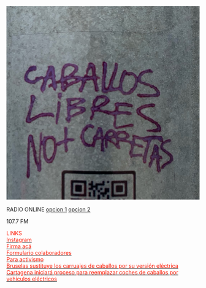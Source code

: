              
![](https://github.com/caballoslibres/radiocaballoslibres/blob/master/Logo%20Caballoslibres.jpg)
          
                                    
<p>
<p>RADIO ONLINE <a href="http://giss.tv:8001/guerrillaradio.ogg">opcion 1</a>  <a href="https://guerrillaradio.github.io/guerrillaradio/">opcion 2</a>
<p>107.7 FM  
<p>
<p>
<div><font color="#ff1700">LINKS</font></div><div></div><div><font color="#ff1700"> </font><font color="#ff2d00"> </font></div>
<a href="https://www.instagram.com/caballoslibresenpichilemu/"><div><font color="#ff1700">Instagram</font></div><div></div><div><font color="#ff1700"> </font><font color="#ff2d00"> </font></div></a>
<div><font color="#ff1700"></font></div><div></div><div><font color="#ff1700"> </font><font color="#ff2d00"> </font></div>
<a href="https://www.change.org/p/no-m%C3%A1s-cabritas-en-pichilemu?fbclid=PAZXh0bgNhZW0CMTEAAaZsyPXENhmk9-ZIhP4e-iuu945cDpHQS3T_kpi6qImBfT915TsEzpW92Lg_aem_tNX5FitQ-5y3Wbikig5O0A"><div><font color="#ff1700">Firma acá</font></div><div></div><div><font color="#ff1700"> </font><font color="#ff2d00"> </font></div></a>
<div><font color="#ff1700"></font></div><div></div><div><font color="#ff1700"> </font><font color="#ff2d00"> </font></div>
<a href="https://docs.google.com/forms/d/e/1FAIpQLScj9KdH29b1wEXGmC9APiJ_bkkUbKd1RXl3OfTtRPX9zyfjuw/viewform?fbclid=PAZXh0bgNhZW0CMTEAAabSC3u1WKKb02CR5xgDI7gxpRHyvVgExD4GwMALwea6iE5aIIJB7PCIcfc_aem_X_oH7aD_qclrI5Lx2HQmeQ"><div><font color="#ff1700">Formulario colaboradores</font></div><div></div><div><font color="#ff1700"> </font><font color="#ff2d00"> </font></div>
<a
href="https://drive.google.com/drive/folders/1A5BRIxtuxLkoIao5-2ik840QNujUlm57?fbclid=PAZXh0bgNhZW0CMTEAAaaGsLctaYqK8fN3-vJgvB5wt4SJzPxTwc1meEaV0BIhnzfS7x5dsI70LK0_aem_4vdx7L3MB_yU-rA-wia_Zg"><div><font color="#ff1700">Para activismo</font></div><div></div><div><font color="#ff1700"> </font><font color="#ff2d00"> </font></div></a>
<div><font color="#ff1700"></font></div><div></div><div><font color="#ff1700"> </font><font color="#ff2d00"> </font></div>
<a
href="https://www.youtube.com/watch?v=Ph8-ZrRNi48"><div><font color="#ff1700">Bruselas sustituye los carruajes de caballos por su versión eléctrica</font></div><div></div><div><font color="#ff1700"> </font><font color="#ff2d00"> </font></div></a>
<a
href="https://www.youtube.com/shorts/qgrFNKcTIvM"><div><font color="#ff1700">Cartagena iniciará proceso para reemplazar coches de caballos por vehículos eléctricos</font></div><div></div><div><font color="#ff1700"> </font><font color="#ff2d00"> </font></div></a>
